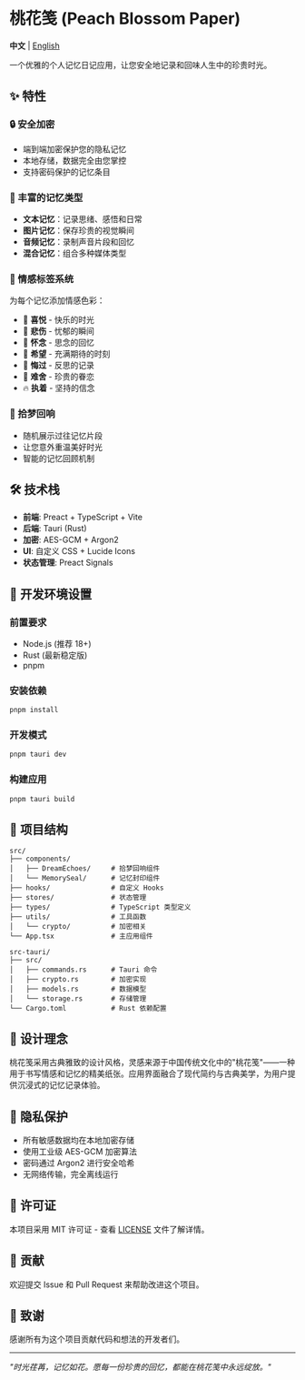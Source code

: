 # 桃花笺 (Peach Blossom Paper)

**中文** | [English](README-EN.md)

一个优雅的个人记忆日记应用，让您安全地记录和回味人生中的珍贵时光。

## ✨ 特性

### 🔒 安全加密
- 端到端加密保护您的隐私记忆
- 本地存储，数据完全由您掌控
- 支持密码保护的记忆条目

### 📝 丰富的记忆类型
- **文本记忆**：记录思绪、感悟和日常
- **图片记忆**：保存珍贵的视觉瞬间
- **音频记忆**：录制声音片段和回忆
- **混合记忆**：组合多种媒体类型

### 💫 情感标签系统
为每个记忆添加情感色彩：
- 🌟 **喜悦** - 快乐的时光
- 💙 **悲伤** - 忧郁的瞬间
- 🌸 **怀念** - 思念的回忆
- 🌱 **希望** - 充满期待的时刻
- 🍂 **悔过** - 反思的记录
- 💝 **难舍** - 珍贵的眷恋
- 🔥 **执着** - 坚持的信念

### 🌙 拾梦回响
- 随机展示过往记忆片段
- 让您意外重温美好时光
- 智能的记忆回顾机制

## 🛠️ 技术栈

- **前端**: Preact + TypeScript + Vite
- **后端**: Tauri (Rust)
- **加密**: AES-GCM + Argon2
- **UI**: 自定义 CSS + Lucide Icons
- **状态管理**: Preact Signals

## 🚀 开发环境设置

### 前置要求
- Node.js (推荐 18+)
- Rust (最新稳定版)
- pnpm

### 安装依赖
```bash
pnpm install
```

### 开发模式
```bash
pnpm tauri dev
```

### 构建应用
```bash
pnpm tauri build
```

## 📁 项目结构

```
src/
├── components/
│   ├── DreamEchoes/     # 拾梦回响组件
│   └── MemorySeal/      # 记忆封印组件
├── hooks/               # 自定义 Hooks
├── stores/              # 状态管理
├── types/               # TypeScript 类型定义
├── utils/               # 工具函数
│   └── crypto/          # 加密相关
└── App.tsx              # 主应用组件

src-tauri/
├── src/
│   ├── commands.rs      # Tauri 命令
│   ├── crypto.rs        # 加密实现
│   ├── models.rs        # 数据模型
│   └── storage.rs       # 存储管理
└── Cargo.toml           # Rust 依赖配置
```

## 🎨 设计理念

桃花笺采用古典雅致的设计风格，灵感来源于中国传统文化中的"桃花笺"——一种用于书写情感和记忆的精美纸张。应用界面融合了现代简约与古典美学，为用户提供沉浸式的记忆记录体验。

## 🔐 隐私保护

- 所有敏感数据均在本地加密存储
- 使用工业级 AES-GCM 加密算法
- 密码通过 Argon2 进行安全哈希
- 无网络传输，完全离线运行

## 📄 许可证

本项目采用 MIT 许可证 - 查看 [LICENSE](LICENSE) 文件了解详情。

## 🤝 贡献

欢迎提交 Issue 和 Pull Request 来帮助改进这个项目。

## 💝 致谢

感谢所有为这个项目贡献代码和想法的开发者们。

---

*"时光荏苒，记忆如花。愿每一份珍贵的回忆，都能在桃花笺中永远绽放。"*
